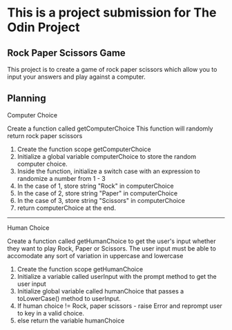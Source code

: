 # This is a project submission for The Odin Project

## Rock Paper Scissors Game
This project is to create a game of rock paper scissors which allow you to input your answers and play against a computer.

Planning 
---
Computer Choice

Create a function called getComputerChoice 
This function will randomly return rock paper scissors 

1) Create the function scope getComputerChoice
2) Initialize a global variable computerChoice to store the random computer choice.
3) Inside the function, initialize a switch case with an expression to randomize a number from 1 - 3
4) In the case of 1, store string "Rock" in computerChoice
5) In the case of 2, store string "Paper" in computerChoice
6) In the case of 3, store string "Scissors" in computerChoice
7) return computerChoice at the end.

---
Human Choice

Create a function called getHumanChoice to get the user's input whether they want to play Rock, Paper or Scissors.
The user input must be able to accomodate any sort of variation in uppercase and lowercase

1) Create the function scope getHumanChoice
2) Initialize a variable called userInput with the prompt method to get the user input
3) Initialize global variable called humanChoice that passes a toLowerCase() method to userInput.
4) If human choice != Rock, paper scissors - raise Error and reprompt user to key in a valid choice.
5) else return the variable humanChoice